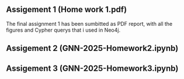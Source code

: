 ## Assigement 1 (Home work 1.pdf)
The final assignment 1 has been sumbitted as PDF report, with all the figures and Cypher querys that i used in Neo4j. 

## Assigement 2 (GNN-2025-Homework2.ipynb)

## Assigement 3 (GNN-2025-Homework3.ipynb)
